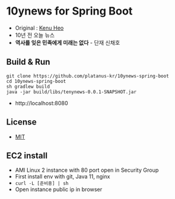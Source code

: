 # 10ynews for Spring Boot
* Original : [Kenu Heo](https://github.com/kenu/10ynews)
* 10년 전 오늘 뉴스
* **역사를 잊은 민족에게 미래는 없다** - 단재 신채호
## Build & Run
```
git clone https://github.com/platanus-kr/10ynews-spring-boot
cd 10ynews-spring-boot
sh gradlew build
java -jar build/libs/tenynews-0.0.1-SNAPSHOT.jar
```
* http://localhost:8080

## License
* [MIT](https://github.com/kenu/10ynews/blob/main/LICENSE)

## EC2 install
* AMI Linux 2 instance with 80 port open in Security Group
* First install env with git, Java 11, nginx
* `curl -L [준비중] | sh`
* Open instance public ip in browser
